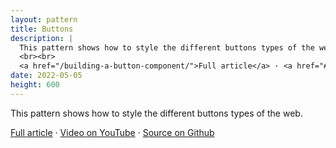 ```yaml
---
layout: pattern
title: Buttons
description: |
  This pattern shows how to style the different buttons types of the web.
  <br><br>
  <a href="/building-a-button-component/">Full article</a> · <a href="#">Video on YouTube</a> · <a href="https://github.com/argyleink/gui-challenges/tree/main/buttons">Source on Github</a>
date: 2022-05-05
height: 600
---
```


This pattern shows how to style the different buttons types of the web.

<a href="/building-a-button-component/">Full article</a> · <a href="#">Video on YouTube</a> · <a href="https://github.com/argyleink/gui-challenges/tree/main/buttons">Source on Github</a>
